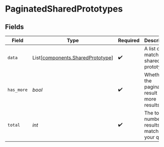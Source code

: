 # PaginatedSharedPrototypes


## Fields

| Field                                                                          | Type                                                                           | Required                                                                       | Description                                                                    |
| ------------------------------------------------------------------------------ | ------------------------------------------------------------------------------ | ------------------------------------------------------------------------------ | ------------------------------------------------------------------------------ |
| `data`                                                                         | List[[components.SharedPrototype](../../models/components/sharedprototype.md)] | :heavy_check_mark:                                                             | A list of matching shared prototypes.                                          |
| `has_more`                                                                     | *bool*                                                                         | :heavy_check_mark:                                                             | Whether the paginated result has more results.                                 |
| `total`                                                                        | *int*                                                                          | :heavy_check_mark:                                                             | The total number of results matching your query.                               |
